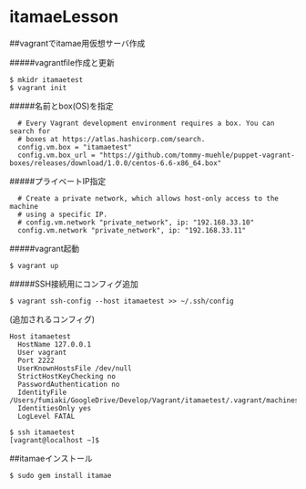 # itamaeLesson


##vagrantでitamae用仮想サーバ作成

#####vagrantfile作成と更新
```
$ mkidr itamaetest
$ vagrant init
```

#####名前とbox(OS)を指定
```
  # Every Vagrant development environment requires a box. You can search for
  # boxes at https://atlas.hashicorp.com/search.
  config.vm.box = "itamaetest"
  config.vm.box_url = "https://github.com/tommy-muehle/puppet-vagrant-boxes/releases/download/1.0.0/centos-6.6-x86_64.box"
```

#####プライベートIP指定
```
  # Create a private network, which allows host-only access to the machine
  # using a specific IP.
  # config.vm.network "private_network", ip: "192.168.33.10"
  config.vm.network "private_network", ip: "192.168.33.11"
```

#####vagrant起動
```
$ vagrant up
```

#####SSH接続用にコンフィグ追加
```
$ vagrant ssh-config --host itamaetest >> ~/.ssh/config
```

(追加されるコンフィグ)  

```
Host itamaetest
  HostName 127.0.0.1
  User vagrant
  Port 2222
  UserKnownHostsFile /dev/null
  StrictHostKeyChecking no
  PasswordAuthentication no
  IdentityFile /Users/fumiaki/GoogleDrive/Develop/Vagrant/itamaetest/.vagrant/machines/default/virtualbox/private_key
  IdentitiesOnly yes
  LogLevel FATAL
```

```
$ ssh itamaetest
[vagrant@localhost ~]$
```

##itamaeインストール
```
$ sudo gem install itamae
```

